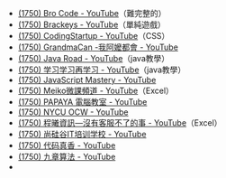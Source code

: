 - [(1750) Bro Code - YouTube](https://www.youtube.com/@BroCodez)（難完整的）
- [(1750) Brackeys - YouTube](https://www.youtube.com/@Brackeys)（單純遊戲）
- [(1750) CodingStartup - YouTube](https://www.youtube.com/@CodingStartup)（CSS）
- [(1750) GrandmaCan -我阿嬤都會 - YouTube](https://www.youtube.com/@GrandmaCan)
- [(1750) Java Road - YouTube](https://www.youtube.com/@JavaRoadJava)（java教學）
- [(1750) 学习学习再学习 - YouTube](https://www.youtube.com/@user-ty6fv7np1y)（java教學）
- [(1750) JavaScript Mastery - YouTube](https://www.youtube.com/@javascriptmastery)
- [(1750) Meiko微課頻道 - YouTube](https://www.youtube.com/@meiko1)（Excel）
- [(1750) PAPAYA 電腦教室 - YouTube](https://www.youtube.com/@papayaclass)
- [(1750) NYCU OCW - YouTube](https://www.youtube.com/@NYCUOCW)
- [(1750) 程曦資訊—沒有客服不了的事 - YouTube](https://www.youtube.com/@user-ym8ye1lo9o)（Excel）
- [(1750) 尚硅谷IT培训学校 - YouTube](https://www.youtube.com/@atguigu)
- [(1750) 代码真香 - YouTube](https://www.youtube.com/@biezhi)
- [(1750) 九章算法 - YouTube](https://www.youtube.com/@user-gy9zi2tb2n)
- 